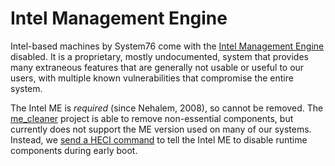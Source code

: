 # Intel Management Engine

Intel-based machines by System76 come with the [Intel Management Engine][wiki]
disabled. It is a proprietary, mostly undocumented, system that provides many
extraneous features that are generally not usable or useful to our users, with
multiple known vulnerabilities that compromise the entire system.

The Intel ME is _required_ (since Nehalem, 2008), so cannot be removed. The
[me\_cleaner] project is able to remove non-essential components, but currently
does not support the ME version used on many of our systems. Instead, we [send
a HECI command][heci_disable] to tell the Intel ME to disable runtime
components during early boot.

[wiki]: https://en.wikipedia.org/wiki/Intel_Management_Engine
[me\_cleaner]: https://github.com/corna/me_cleaner
[heci_disable]: https://github.com/system76/coreboot/blob/011439cb9196d6a71d394ead8c98dfd8ead325d4/src/soc/intel/cannonlake/me.c#L186
